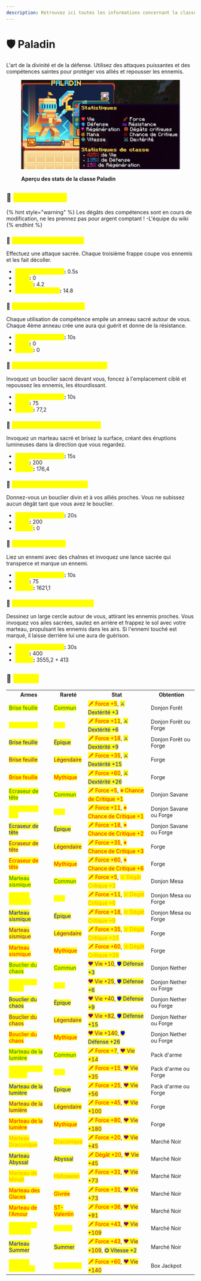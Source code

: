 ```yaml
---
description: Retrouvez ici toutes les informations concernant la classe Paladin
---
```


# 🛡️ Paladin

L'art de la divinité et de la défense. Utilisez des attaques puissantes et des compétences saintes pour protéger vos alliés et repousser les ennemis.

<figure><img src="../../.gitbook/assets/Les_Classes/Paladin.png" alt=""><figcaption><p><strong>Aperçu des stats de la classe Paladin</strong></p></figcaption></figure>

## 💠 <mark style="color:yellow;">Compétences</mark>

{% hint style="warning" %}
Les dégâts des compétences sont en cours de modification, ne les prennez pas pour argent comptant !
-L'équipe du wiki
{% endhint %}

### 🔸 <mark style="color:yellow;">**Niveau 1 : Frappe sacrée**</mark>

Effectuez une attaque sacrée. Chaque troisième frappe coupe vos ennemis et les fait décoller.

* <mark style="color:yellow;">**Temps de recharge**</mark>**:** 0.5s
* <mark style="color:yellow;">**Mana**</mark>**:** 0
* <mark style="color:yellow;">**Dégâts**</mark>**:** 4.2
* <mark style="color:yellow;">**Dégâts du combo**</mark>**:** 14.8

### 🔸 <mark style="color:yellow;">**Niveau 5 : Aura radieuse**</mark>

Chaque utilisation de compétence empile un anneau sacré autour de vous. Chaque 4ème anneau crée une aura qui guérit et donne de la résistance.

* <mark style="color:yellow;">**Temps de recharge**</mark>**:** 10s
* <mark style="color:yellow;">**Mana**</mark>**:** 0
* <mark style="color:yellow;">**Dégâts**</mark>**:** 0

### 🔸 <mark style="color:yellow;">**Niveau 10 : Volonté inébranlable**</mark>

Invoquez un bouclier sacré devant vous, foncez à l'emplacement ciblé et repoussez les ennemis, les étourdissant.

* <mark style="color:yellow;">**Temps de recharge**</mark>**:** 10s
* <mark style="color:yellow;">**Mana**</mark>**:** 75
* <mark style="color:yellow;">**Dégâts**</mark>**:** 77,2
<!--Il faudrai demander la durée du stun-->

### 🔸 <mark style="color:yellow;">**Niveau 15 : Marteau de justice**</mark>

Invoquez un marteau sacré et brisez la surface, créant des éruptions lumineuses dans la direction que vous regardez.

* <mark style="color:yellow;">**Temps de recharge**</mark>**:** 15s
* <mark style="color:yellow;">**Mana**</mark>**:** 200
* <mark style="color:yellow;">**Dégâts**</mark>**:** 176,4

### 🔸 <mark style="color:yellow;">**Niveau 20 : Bouclier divin**</mark>

Donnez-vous un bouclier divin et à vos alliés proches. Vous ne subissez aucun dégât tant que vous avez le bouclier.

* <mark style="color:yellow;">**Temps de recharge**</mark>**:** 20s
* <mark style="color:yellow;">**Mana**</mark>**:** 200
* <mark style="color:yellow;">**Dégâts**</mark>**:** 0

### 🔸 <mark style="color:yellow;">**Niveau 30 : Sceau**</mark>

Liez un ennemi avec des chaînes et invoquez une lance sacrée qui transperce et marque un ennemi.

* <mark style="color:yellow;">**Temps de recharge**</mark>**:** 10s
* <mark style="color:yellow;">**Mana**</mark>**:** 75
* <mark style="color:yellow;">**Dégâts**</mark>**:** 1621,1

### 🔸 <mark style="color:yellow;">**Niveau 40 : Dernier combat**</mark>

Dessinez un large cercle autour de vous, attirant les ennemis proches. Vous invoquez vos ailes sacrées, sautez en arrière et frappez le sol avec votre marteau, propulsant les ennemis dans les airs. Si l'ennemi touché est marqué, il laisse derrière lui une aura de guérison.

* <mark style="color:yellow;">**Temps de recharge**</mark>**:** 30s
* <mark style="color:yellow;">**Mana**</mark>**:** 400
* <mark style="color:yellow;">**Dégâts**</mark>**:** 3555,2 + 413

## 💠 <mark style="color:yellow;">Armes</mark>

<table>
  <tr>
    <th>Armes</th>
    <th>Rareté</th>
    <th>Stat</th>
    <th>Obtention</th>
  </tr>
  <tr>
    <td><mark style="color:green;">Brise feuille</mark></td>
    <td><mark style="color:green;">Commun</mark></td>
    <td><mark style="color:red;">🗡 Force +5</mark>, <mark style="color:blue;">⚔ Dextérité +3</mark></td>
    <td>Donjon Forêt</td>
  </tr>
  <tr>
    <td><mark style="color:yellow;">Brise feuille</mark></td>
    <td><mark style="color:yellow;">Rare</mark></td>
    <td><mark style="color:red;">🗡 Force +11</mark>, <mark style="color:blue;">⚔ Dextérité +6</mark></td>
    <td>Donjon Forêt ou Forge</td>
  </tr>
  <tr>
    <td><mark style="color:blue;">Brise feuille</mark></td>
    <td><mark style="color:blue;">Épique</mark></td>
    <td><mark style="color:red;">🗡 Force +18</mark>, <mark style="color:blue;">⚔ Dextérité +9</mark></td>
    <td>Donjon Forêt ou Forge</td>
  </tr>
  <tr>
    <td><mark style="color:purple;">Brise feuille</mark></td>
    <td><mark style="color:purple;">Légendaire</mark></td>
    <td><mark style="color:red;">🗡 Force +35</mark>, <mark style="color:blue;">⚔ Dextérité +15</mark></td>
    <td>Forge</td>
  </tr>
  <tr>
    <td><mark style="color:red;">Brise feuille</mark></td>
    <td><mark style="color:red;">Mythique</mark></td>
    <td><mark style="color:red;">🗡 Force +60</mark>, <mark style="color:blue;">⚔ Dextérité +26</mark></td>
    <td>Forge</td>
  </tr>
  <tr>
    <td><mark style="color:green;">Ecraseur de tête</mark></td>
    <td><mark style="color:green;">Commun</mark></td>
    <td><mark style="color:red;">🗡 Force +5</mark>, <mark style="color:red;">※ Chance de Critique +1</mark></td>
    <td>Donjon Savane</td>
  </tr>
  <tr>
    <td><mark style="color:yellow;">Ecraseur de tête</mark></td>
    <td><mark style="color:yellow;">Rare</mark></td>
    <td><mark style="color:red;">🗡 Force +11</mark>, <mark style="color:red;">※ Chance de Critique +1</mark></td>
    <td>Donjon Savane ou Forge</td>
  </tr>
  <tr>
    <td><mark style="color:blue;">Ecraseur de tête</mark></td>
    <td><mark style="color:blue;">Épique</mark></td>
    <td><mark style="color:red;">🗡 Force +18</mark>, <mark style="color:red;">※ Chance de Critique +2</mark></td>
    <td>Donjon Savane ou Forge</td>
  </tr>
  <tr>
    <td><mark style="color:purple;">Ecraseur de tête</mark></td>
    <td><mark style="color:purple;">Légendaire</mark></td>
    <td><mark style="color:red;">🗡 Force +35</mark>, <mark style="color:red;">※ Chance de Critique +3</mark></td>
    <td>Forge</td>
  </tr>
  <tr>
    <td><mark style="color:red;">Ecraseur de tête</mark></td>
    <td><mark style="color:red;">Mythique</mark></td>
    <td><mark style="color:red;">🗡 Force +60</mark>, <mark style="color:red;">※ Chance de Critique +6</mark></td>
    <td>Forge</td>
  </tr>
  <tr>
    <td><mark style="color:green;">Marteau sismique</mark></td>
    <td><mark style="color:green;">Commun</mark></td>
    <td><mark style="color:red;">🗡 Force +5</mark>, <mark style="color:orange;">☠ Dégât Critique +3</mark></td>
    <td>Donjon Mesa</td>
  </tr>
  <tr>
    <td><mark style="color:yellow;">Marteau sismique</mark></td>
    <td><mark style="color:yellow;">Rare</mark></td>
    <td><mark style="color:red;">🗡 Force +11</mark>, <mark style="color:orange;">☠ Dégât Critique +6</mark></td>
    <td>Donjon Mesa ou Forge</td>
  </tr>
  <tr>
    <td><mark style="color:blue;">Marteau sismique</mark></td>
    <td><mark style="color:blue;">Épique</mark></td>
    <td><mark style="color:red;">🗡 Force +18</mark>, <mark style="color:orange;">☠ Dégât Critique +9</mark></td>
    <td>Donjon Mesa ou Forge</td>
  </tr>
  <tr>
    <td><mark style="color:purple;">Marteau sismique</mark></td>
    <td><mark style="color:purple;">Légendaire</mark></td>
    <td><mark style="color:red;">🗡 Force +35</mark>, <mark style="color:orange;">☠ Dégât Critique +15</mark></td>
    <td>Forge</td>
  </tr>
  <tr>
    <td><mark style="color:red;">Marteau sismique</mark></td>
    <td><mark style="color:red;">Mythique</mark></td>
    <td><mark style="color:red;">🗡 Force +60</mark>, <mark style="color:orange;">☠ Dégât Critique +26</mark></td>
    <td>Forge</td>
  </tr>
  <tr>
    <td><mark style="color:green;">Bouclier du chaos</mark></td>
    <td><mark style="color:green;">Commun</mark></td>
    <td><mark style="color:purple;">❤ Vie +10</mark>, <mark style="color:blue;">🛡 Défense +3</mark></td>
    <td>Donjon Nether</td>
  </tr>
  <tr>
    <td><mark style="color:yellow;">Bouclier du chaos</mark></td>
    <td><mark style="color:yellow;">Rare</mark></td>
    <td><mark style="color:purple;">❤ Vie +25</mark>, <mark style="color:blue;">🛡 Défense +6</mark></td>
    <td>Donjon Nether ou Forge</td>
  </tr>
  <tr>
    <td><mark style="color:blue;">Bouclier du chaos</mark></td>
    <td><mark style="color:blue;">Épique</mark></td>
    <td><mark style="color:purple;">❤ Vie +40</mark>, <mark style="color:blue;">🛡 Défense +9</mark></td>
    <td>Donjon Nether ou Forge</td>
  </tr>
  <tr>
    <td><mark style="color:purple;">Bouclier du chaos</mark></td>
    <td><mark style="color:purple;">Légendaire</mark></td>
    <td><mark style="color:purple;">❤ Vie +82</mark>, <mark style="color:blue;">🛡 Défense +15</mark></td>
    <td>Donjon Nether ou Forge</td>
  </tr>
  <tr>
    <td><mark style="color:red;">Bouclier du chaos</mark></td>
    <td><mark style="color:red;">Mythique</mark></td>
    <td><mark style="color:purple;">❤ Vie +140</mark>, <mark style="color:blue;">🛡 Défense +26</mark></td>
    <td>Donjon Nether ou Forge</td>
  </tr>
  <tr>
    <td><mark style="color:green;">Marteau de la lumière</mark></td>
    <td><mark style="color:green;">Commun</mark></td>
    <td><mark style="color:red;">🗡 Force +7</mark>, <mark style="color:purple;">❤ Vie +14</mark></td>
    <td>Pack d'arme</td>
  </tr>
  <tr>
    <td><mark style="color:yellow;">Marteau de la lumière</mark></td>
    <td><mark style="color:yellow;">Rare</mark></td>
    <td><mark style="color:red;">🗡 Force +15</mark>, <mark style="color:purple;">❤ Vie +35</mark></td>
    <td>Pack d'arme ou Forge</td>
  </tr>
  <tr>
    <td><mark style="color:blue;">Marteau de la lumière</mark></td>
    <td><mark style="color:blue;">Épique</mark></td>
    <td><mark style="color:red;">🗡 Force +25</mark>, <mark style="color:purple;">❤ Vie +56</mark></td>
    <td>Pack d'arme ou Forge</td>
  </tr>
  <tr>
    <td><mark style="color:purple;">Marteau de la lumière</mark></td>
    <td><mark style="color:purple;">Légendaire</mark></td>
    <td><mark style="color:red;">🗡 Force +45</mark>, <mark style="color:purple;">❤ Vie +100</mark></td>
    <td>Forge</td>
  </tr>
  <tr>
    <td><mark style="color:red;">Marteau de la lumière</mark></td>
    <td><mark style="color:red;">Mythique</mark></td>
    <td><mark style="color:red;">🗡 Force +80</mark>, <mark style="color:purple;">❤ Vie +180</mark></td>
    <td>Forge</td>
  </tr>
  <tr>
    <td><mark style="color:orange;">Marteau Draconique</mark></td>
    <td><mark style="color:orange;">Draconique</mark></td>
    <td><mark style="color:red;">🗡 Force +20</mark>, <mark style="color:purple;">❤ Vie +45</mark></td>
    <td>Marché Noir</td>
  </tr>
  <tr>
    <td><mark style="color:blue;">Marteau Abyssal</mark></td>
    <td><mark style="color:blue;">Abyssal</mark></td>
    <td><mark style="color:red;">🗡 Dégât +20</mark>, <mark style="color:purple;">❤ Vie +45</mark></td>
    <td>Marché Noir</td>
  </tr>
  <tr>
    <td><mark style="color:orange;">Marteau de Minuit</mark></td>
    <td><mark style="color:orange;">Halloween</mark></td>
    <td><mark style="color:red;">🗡 Force +31</mark>, <mark style="color:purple;">❤ Vie +73</mark></td>
    <td>Marché Noir</td>
  </tr>
  <tr>
    <td><mark style="color:red;">Marteau des Glaces</mark></td>
    <td><mark style="color:red;">Givrée</mark></td>
    <td><mark style="color:red;">🗡 Force +31</mark>, <mark style="color:purple;">❤ Vie +73</mark></td>
    <td>Marché Noir</td>
  </tr>
  <tr>
    <td><mark style="color:red;">Marteau de l'Amour</mark></td>
    <td><mark style="color:red;">ST-Valentin</mark></td>
    <td><mark style="color:red;">🗡 Force +36</mark>, <mark style="color:purple;">❤ Vie +91</mark></td>
    <td>Marché Noir</td>
  </tr>
  <tr>
    <td><mark style="color:yellow;">Marteau en Chocolat</mark></td>
    <td><mark style="color:yellow;">Pâques</mark></td>
    <td><mark style="color:red;">🗡 Force +43</mark>, <mark style="color:purple;">❤ Vie +109</mark></td>
    <td>Marché Noir</td>
  </tr>
  <tr>
    <td><mark style="color:blue;">Marteau Summer</mark></td>
    <td><mark style="color:blue;">Summer</mark></td>
    <td><mark style="color:red;">🗡 Force +43</mark>, <mark style="color:purple;">❤ Vie +109</mark>, <mark style="color:blue;">◎ Vitesse +2</mark></td>
    <td>Marché Noir</td>
  </tr>
  <tr>
    <td><mark style="color:yellow;">Marteau légendaire</mark></td>
    <td><mark style="color:yellow;">Légendaire</mark></td>
    <td><mark style="color:red;">🗡 Force +60</mark>, <mark style="color:purple;">❤ Vie +140</mark></td>
    <td>Box Jackpot</td>
  </tr>
</table>
